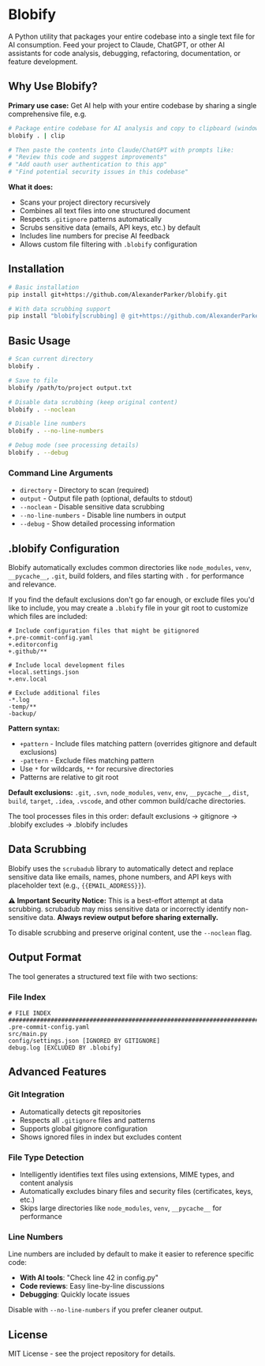 # Blobify

A Python utility that packages your entire codebase into a single text file for AI consumption. Feed your project to Claude, ChatGPT, or other AI assistants for code analysis, debugging, refactoring, documentation, or feature development.

## Why Use Blobify?

**Primary use case:** Get AI help with your entire codebase by sharing a single comprehensive file, e.g.

```bash
# Package entire codebase for AI analysis and copy to clipboard (windows)
blobify . | clip

# Then paste the contents into Claude/ChatGPT with prompts like:
# "Review this code and suggest improvements"
# "Add oauth user authentication to this app"
# "Find potential security issues in this codebase"
```

**What it does:**

- Scans your project directory recursively
- Combines all text files into one structured document
- Respects `.gitignore` patterns automatically
- Scrubs sensitive data (emails, API keys, etc.) by default
- Includes line numbers for precise AI feedback
- Allows custom file filtering with `.blobify` configuration

## Installation

```bash
# Basic installation
pip install git+https://github.com/AlexanderParker/blobify.git

# With data scrubbing support
pip install "blobify[scrubbing] @ git+https://github.com/AlexanderParker/blobify.git"
```

## Basic Usage

```bash
# Scan current directory
blobify .

# Save to file
blobify /path/to/project output.txt

# Disable data scrubbing (keep original content)
blobify . --noclean

# Disable line numbers
blobify . --no-line-numbers

# Debug mode (see processing details)
blobify . --debug
```

### Command Line Arguments

- `directory` - Directory to scan (required)
- `output` - Output file path (optional, defaults to stdout)
- `--noclean` - Disable sensitive data scrubbing
- `--no-line-numbers` - Disable line numbers in output
- `--debug` - Show detailed processing information

## .blobify Configuration

Blobify automatically excludes common directories like `node_modules`, `venv`, `__pycache__`, `.git`, build folders, and files starting with `.` for performance and relevance.

If you find the default exclusions don't go far enough, or exclude files you'd like to include, you may create a `.blobify` file in your git root to customize which files are included:

```
# Include configuration files that might be gitignored
+.pre-commit-config.yaml
+.editorconfig
+.github/**

# Include local development files
+local.settings.json
+.env.local

# Exclude additional files
-*.log
-temp/**
-backup/
```

**Pattern syntax:**

- `+pattern` - Include files matching pattern (overrides gitignore and default exclusions)
- `-pattern` - Exclude files matching pattern
- Use `*` for wildcards, `**` for recursive directories
- Patterns are relative to git root

**Default exclusions:** `.git`, `.svn`, `node_modules`, `venv`, `env`, `__pycache__`, `dist`, `build`, `target`, `.idea`, `.vscode`, and other common build/cache directories.

The tool processes files in this order: default exclusions → gitignore → .blobify excludes → .blobify includes

## Data Scrubbing

Blobify uses the `scrubadub` library to automatically detect and replace sensitive data like emails, names, phone numbers, and API keys with placeholder text (e.g., `{{EMAIL_ADDRESS}}`).

**⚠️ Important Security Notice:**
This is a best-effort attempt at data scrubbing. scrubadub may miss sensitive data or incorrectly identify non-sensitive data. **Always review output before sharing externally.**

To disable scrubbing and preserve original content, use the `--noclean` flag.

## Output Format

The tool generates a structured text file with two sections:

### File Index

```
# FILE INDEX
################################################################################
.pre-commit-config.yaml
src/main.py
config/settings.json [IGNORED BY GITIGNORE]
debug.log [EXCLUDED BY .blobify]
```
## Advanced Features

### Git Integration

- Automatically detects git repositories
- Respects all `.gitignore` files and patterns
- Supports global gitignore configuration
- Shows ignored files in index but excludes content

### File Type Detection

- Intelligently identifies text files using extensions, MIME types, and content analysis
- Automatically excludes binary files and security files (certificates, keys, etc.)
- Skips large directories like `node_modules`, `venv`, `__pycache__` for performance

### Line Numbers

Line numbers are included by default to make it easier to reference specific code:

- **With AI tools**: "Check line 42 in config.py"
- **Code reviews**: Easy line-by-line discussions
- **Debugging**: Quickly locate issues

Disable with `--no-line-numbers` if you prefer cleaner output.

## License

MIT License - see the project repository for details.
